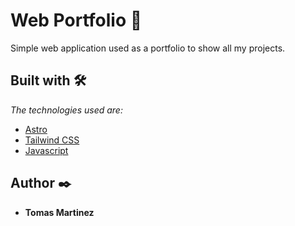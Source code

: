 # Web Portfolio 🚀

Simple web application used as a portfolio to show all my projects. 


## Built with 🛠️

_The technologies used are:_

* [Astro](https://astro.build)
* [Tailwind CSS](https://tailwindcss.com) 
* [Javascript](https://developer.mozilla.org/en-US/docs/Web/JavaScript)

## Author ✒️
* **Tomas Martinez** 



